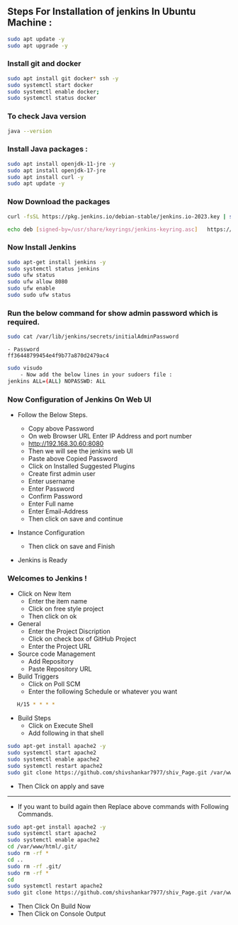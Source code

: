 ## Steps For Installation of jenkins In Ubuntu Machine :
```bash
sudo apt update -y
sudo apt upgrade -y
```
### Install git and docker
```bash 
sudo apt install git docker* ssh -y
sudo systemctl start docker
sudo systemctl enable docker;
sudo systemctl status docker
```
### To check Java version 
```bash
java --version
```
### **Install Java packages :**
```bash
sudo apt install openjdk-11-jre -y
sudo apt install openjdk-17-jre
sudo apt install curl -y
sudo apt update -y
```
### Now Download the packages
```bash
curl -fsSL https://pkg.jenkins.io/debian-stable/jenkins.io-2023.key | sudo tee   /usr/share/keyrings/jenkins-keyring.asc > /dev/null
```
```bash
echo deb [signed-by=/usr/share/keyrings/jenkins-keyring.asc]   https://pkg.jenkins.io/debian-stable binary/ | sudo tee   /etc/apt/sources.list.d/jenkins.list > /dev/null
```
### Now Install Jenkins
```bash
sudo apt-get install jenkins -y
sudo systemctl status jenkins
sudo ufw status
sudo ufw allow 8080
sudo ufw enable
sudo sudo ufw status
```
### Run the below command for show admin password which is required.
```bash
sudo cat /var/lib/jenkins/secrets/initialAdminPassword
```
    - Password
    ff36448799454e4f9b77a870d2479ac4
```bash
sudo visudo
    - Now add the below lines in your sudoers file :
jenkins ALL=(ALL) NOPASSWD: ALL
```
   
### Now Configuration of Jenkins On Web UI
* Follow the Below Steps.
     - Copy above Password 
     - On web Browser URL Enter IP Address and port number
     - http://192.168.30.60:8080
     - Then we will see the jenkins web UI
     - Paste above Copied Password 
     - Click on Installed Suggested Plugins
     - Create first admin user
     - Enter username
     - Enter Password
     - Confirm Password
     - Enter Full name 
     - Enter Email-Address
     - Then click on save and continue


   
* Instance Configuration
   - Then click on save and Finish
* Jenkins is Ready
### Welcomes to Jenkins !
* Click on New Item
   - Enter the item name 
   - Click on free style project
   - Then click on ok
* General
  - Enter the Project Discription
  - Click on check box of GitHub Project
  - Enter the Project URL
* Source code Management
  - Add Repository
  - Paste Repository URL
* Build Triggers
   - Click on Poll SCM
   - Enter the following Schedule or whatever you want
```bash
   H/15 * * * *
```
* Build Steps
  - Click on Execute Shell 
  - Add following in that shell
```bash
sudo apt-get install apache2 -y
sudo systemctl start apache2 
sudo systemctl enable apache2
sudo systemctl restart apache2 
sudo git clone https://github.com/shivshankar7977/shiv_Page.git /var/www/html
```
  - Then Click on apply and save  
-----


  - If you want to build again then Replace above commands with Following Commands.
```bash
sudo apt-get install apache2 -y
sudo systemctl start apache2 
sudo systemctl enable apache2
cd /var/www/html/.git/
sudo rm -rf *
cd ..
sudo rm -rf .git/
sudo rm -rf *
cd 
sudo systemctl restart apache2 
sudo git clone https://github.com/shivshankar7977/shiv_Page.git /var/www/html
```
* Then Click On Build Now
* Then Click on Console Output
